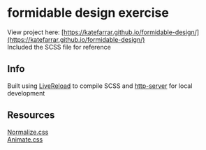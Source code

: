 # formidable design exercise

View project here: [https://katefarrar.github.io/formidable-design/](https://katefarrar.github.io/formidable-design/)
<br/>
Included the SCSS file for reference

## Info
Built using [LiveReload](http://livereload.com/) to compile SCSS 
and [http-server](https://www.npmjs.com/package/http-server) for local development

## Resources
[Normalize.css](https://necolas.github.io/normalize.css/)
<br/>
[Animate.css](https://daneden.github.io/animate.css/)

